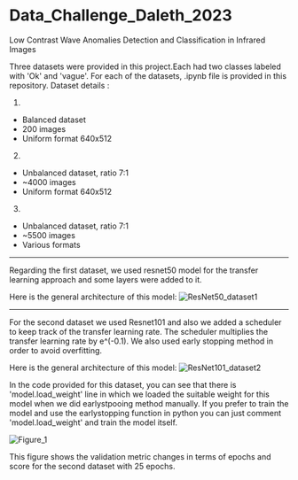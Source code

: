 # Data_Challenge_Daleth_2023
Low Contrast Wave Anomalies Detection and Classification in Infrared Images

Three datasets were provided in this project.Each had two classes labeled with 'Ok' and 'vague'. For each of the datasets, .ipynb file is provided in this repository.
Dataset details : 

1.
- Balanced dataset
- 200 images
- Uniform format 640x512

2.
- Unbalanced dataset, ratio 7:1
- ~4000 images
- Uniform format 640x512

3.
- Unbalanced dataset, ratio 7:1
- ~5500 images
- Various formats


---------------------------
Regarding the first dataset, we used resnet50 model for the transfer learning approach and some layers were added to it.

Here is the general architecture of this model:
![ResNet50_dataset1](https://github.com/KouroshGerayeli/Data_Challenge_Daleth_2023/assets/92382815/aee6e310-56e9-4e61-bd8d-7e86a9fcae46)

---------------------------
For the second dataset we used Resnet101 and also we added a scheduler to keep track of the transfer learning rate. The scheduler multiplies the transfer learning rate by e^(-0.1). We also used early stopping method in order to avoid overfitting. 

Here is the general architecture of this model: 
![ResNet101_dataset2](https://github.com/KouroshGerayeli/Data_Challenge_Daleth_2023/assets/92382815/b95d8066-bf71-4bee-aabc-1ad8fdf56e0f)

In the code provided for this dataset, you can see that there is 'model.load_weight' line in which we loaded the suitable weight for this model when we did earlystpooing method manually. If you prefer to train the model and use the earlystopping function in python you can just comment 'model.load_weight' and train the model itself.

![Figure_1](https://github.com/KouroshGerayeli/Data_Challenge_Daleth_2023/assets/92382815/7214bdc6-8082-43c6-add6-d0c8a8eb3211)

This figure shows the validation metric changes in terms of epochs and score for the second dataset with 25 epochs.






